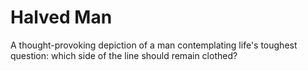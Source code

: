 # Halved Man
A thought-provoking depiction of a man contemplating life's toughest question: which side of the line should remain clothed?